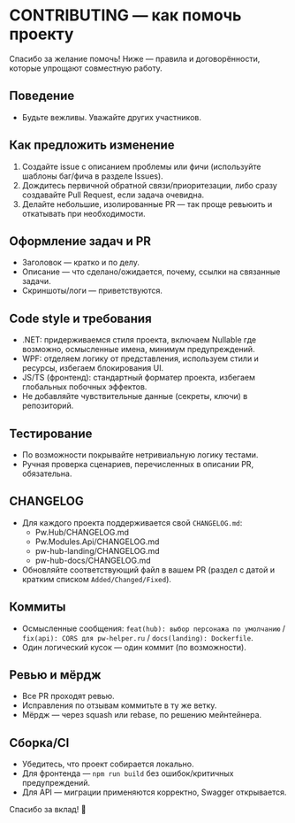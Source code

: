 ﻿# CONTRIBUTING — как помочь проекту

Спасибо за желание помочь! Ниже — правила и договорённости, которые упрощают совместную работу.

## Поведение
- Будьте вежливы. Уважайте других участников.

## Как предложить изменение
1. Создайте issue с описанием проблемы или фичи (используйте шаблоны баг/фича в разделе Issues).
2. Дождитесь первичной обратной связи/приоритезации, либо сразу создавайте Pull Request, если задача очевидна.
3. Делайте небольшие, изолированные PR — так проще ревьюить и откатывать при необходимости.

## Оформление задач и PR
- Заголовок — кратко и по делу.
- Описание — что сделано/ожидается, почему, ссылки на связанные задачи.
- Скриншоты/логи — приветствуются.

## Code style и требования
- .NET: придерживаемся стиля проекта, включаем Nullable где возможно, осмысленные имена, минимум предупреждений.
- WPF: отделяем логику от представления, используем стили и ресурсы, избегаем блокирования UI.
- JS/TS (фронтенд): стандартный форматер проекта, избегаем глобальных побочных эффектов.
- Не добавляйте чувствительные данные (секреты, ключи) в репозиторий.

## Тестирование
- По возможности покрывайте нетривиальную логику тестами.
- Ручная проверка сценариев, перечисленных в описании PR, обязательна.

## CHANGELOG
- Для каждого проекта поддерживается свой `CHANGELOG.md`:
  - Pw.Hub/CHANGELOG.md
  - Pw.Modules.Api/CHANGELOG.md
  - pw-hub-landing/CHANGELOG.md
  - pw-hub-docs/CHANGELOG.md
- Обновляйте соответствующий файл в вашем PR (раздел с датой и кратким списком `Added/Changed/Fixed`).

## Коммиты
- Осмысленные сообщения: `feat(hub): выбор персонажа по умолчанию` / `fix(api): CORS для pw-helper.ru` / `docs(landing): Dockerfile`.
- Один логический кусок — один коммит (по возможности).

## Ревью и мёрдж
- Все PR проходят ревью.
- Исправления по отзывам коммитьте в ту же ветку.
- Мёрдж — через squash или rebase, по решению мейнтейнера.

## Сборка/CI
- Убедитесь, что проект собирается локально.
- Для фронтенда — `npm run build` без ошибок/критичных предупреждений.
- Для API — миграции применяются корректно, Swagger открывается.

Спасибо за вклад! 🎉
